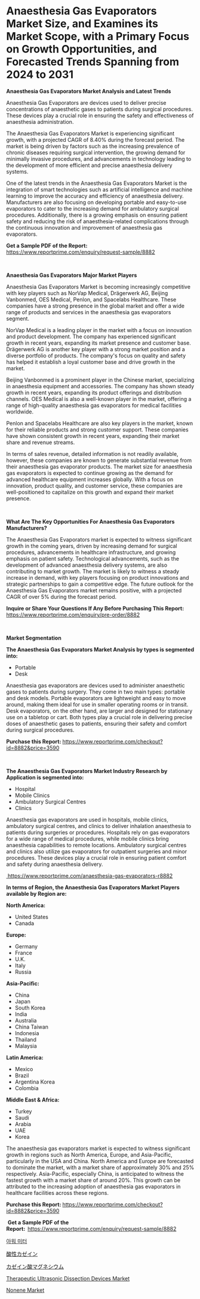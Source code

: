 <p><h1>Anaesthesia Gas Evaporators Market Size, and Examines its Market Scope, with a Primary Focus on Growth Opportunities, and Forecasted Trends Spanning from 2024 to 2031</h1></p><p><strong>Anaesthesia Gas Evaporators Market Analysis and Latest Trends</strong></p>
<p><p>Anaesthesia Gas Evaporators are devices used to deliver precise concentrations of anaesthetic gases to patients during surgical procedures. These devices play a crucial role in ensuring the safety and effectiveness of anaesthesia administration.</p><p>The Anaesthesia Gas Evaporators Market is experiencing significant growth, with a projected CAGR of 8.40% during the forecast period. The market is being driven by factors such as the increasing prevalence of chronic diseases requiring surgical intervention, the growing demand for minimally invasive procedures, and advancements in technology leading to the development of more efficient and precise anaesthesia delivery systems.</p><p>One of the latest trends in the Anaesthesia Gas Evaporators Market is the integration of smart technologies such as artificial intelligence and machine learning to improve the accuracy and efficiency of anaesthesia delivery. Manufacturers are also focusing on developing portable and easy-to-use evaporators to cater to the increasing demand for ambulatory surgical procedures. Additionally, there is a growing emphasis on ensuring patient safety and reducing the risk of anaesthesia-related complications through the continuous innovation and improvement of anaesthesia gas evaporators.</p></p>
<p><strong>Get a Sample PDF of the Report:&nbsp;</strong> <a href="https://www.reportprime.com/enquiry/request-sample/8882">https://www.reportprime.com/enquiry/request-sample/8882</a></p>
<p>&nbsp;</p>
<p><strong>Anaesthesia Gas Evaporators Major Market Players</strong></p>
<p><p>Anaesthesia Gas Evaporators Market is becoming increasingly competitive with key players such as NorVap Medical, Drägerwerk AG, Beijing Vanbonmed, OES Medical, Penlon, and Spacelabs Healthcare. These companies have a strong presence in the global market and offer a wide range of products and services in the anaesthesia gas evaporators segment.</p><p>NorVap Medical is a leading player in the market with a focus on innovation and product development. The company has experienced significant growth in recent years, expanding its market presence and customer base. Drägerwerk AG is another key player with a strong market position and a diverse portfolio of products. The company's focus on quality and safety has helped it establish a loyal customer base and drive growth in the market.</p><p>Beijing Vanbonmed is a prominent player in the Chinese market, specializing in anaesthesia equipment and accessories. The company has shown steady growth in recent years, expanding its product offerings and distribution channels. OES Medical is also a well-known player in the market, offering a range of high-quality anaesthesia gas evaporators for medical facilities worldwide.</p><p>Penlon and Spacelabs Healthcare are also key players in the market, known for their reliable products and strong customer support. These companies have shown consistent growth in recent years, expanding their market share and revenue streams.</p><p>In terms of sales revenue, detailed information is not readily available, however, these companies are known to generate substantial revenue from their anaesthesia gas evaporator products. The market size for anaesthesia gas evaporators is expected to continue growing as the demand for advanced healthcare equipment increases globally. With a focus on innovation, product quality, and customer service, these companies are well-positioned to capitalize on this growth and expand their market presence.</p></p>
<p>&nbsp;</p>
<p><strong>What Are The Key Opportunities For Anaesthesia Gas Evaporators Manufacturers?</strong></p>
<p><p>The Anaesthesia Gas Evaporators market is expected to witness significant growth in the coming years, driven by increasing demand for surgical procedures, advancements in healthcare infrastructure, and growing emphasis on patient safety. Technological advancements, such as the development of advanced anaesthesia delivery systems, are also contributing to market growth. The market is likely to witness a steady increase in demand, with key players focusing on product innovations and strategic partnerships to gain a competitive edge. The future outlook for the Anaesthesia Gas Evaporators market remains positive, with a projected CAGR of over 5% during the forecast period.</p></p>
<p><strong>Inquire or Share Your Questions If Any Before Purchasing This Report:</strong> <a href="https://www.reportprime.com/enquiry/pre-order/8882">https://www.reportprime.com/enquiry/pre-order/8882</a></p>
<p>&nbsp;</p>
<p><strong>Market Segmentation</strong></p>
<p><strong>The Anaesthesia Gas Evaporators Market Analysis by types is segmented into:</strong></p>
<p><ul><li>Portable</li><li>Desk</li></ul></p>
<p><p>Anaesthesia gas evaporators are devices used to administer anaesthetic gases to patients during surgery. They come in two main types: portable and desk models. Portable evaporators are lightweight and easy to move around, making them ideal for use in smaller operating rooms or in transit. Desk evaporators, on the other hand, are larger and designed for stationary use on a tabletop or cart. Both types play a crucial role in delivering precise doses of anaesthetic gases to patients, ensuring their safety and comfort during surgical procedures.</p></p>
<p><strong>Purchase this Report:&nbsp;</strong><a href="https://www.reportprime.com/checkout?id=8882&price=3590">https://www.reportprime.com/checkout?id=8882&price=3590</a></p>
<p>&nbsp;</p>
<p><strong>The Anaesthesia Gas Evaporators Market Industry Research by Application is segmented into:</strong></p>
<p><ul><li>Hospital</li><li>Mobile Clinics</li><li>Ambulatory Surgical Centres</li><li>Clinics</li></ul></p>
<p><p>Anaesthesia gas evaporators are used in hospitals, mobile clinics, ambulatory surgical centres, and clinics to deliver inhalation anaesthesia to patients during surgeries or procedures. Hospitals rely on gas evaporators for a wide range of medical procedures, while mobile clinics bring anaesthesia capabilities to remote locations. Ambulatory surgical centres and clinics also utilize gas evaporators for outpatient surgeries and minor procedures. These devices play a crucial role in ensuring patient comfort and safety during anaesthesia delivery.</p></p>
<p><a href="https://www.reportprime.com/anaesthesia-gas-evaporators-r8882">&nbsp;https://www.reportprime.com/anaesthesia-gas-evaporators-r8882</a></p>
<p><strong>In terms of Region, the Anaesthesia Gas Evaporators Market Players available by Region are:</strong></p>
<p>
    <p> <strong> North America: </strong>
        <ul>
            <li>United States</li>
            <li>Canada</li>
        </ul>
        </p> 
    <p> <strong> Europe: </strong>
        <ul>
            <li>Germany</li>
            <li>France</li>
            <li>U.K.</li>
            <li>Italy</li>
            <li>Russia</li>
        </ul>
        </p> 
    <p> <strong> Asia-Pacific: </strong>
        <ul>
            <li>China</li>
            <li>Japan</li>
            <li>South Korea</li>
            <li>India</li>
            <li>Australia</li>
            <li>China Taiwan</li>
            <li>Indonesia</li>
            <li>Thailand</li>
            <li>Malaysia</li>
        </ul>
        </p> 
    <p> <strong> Latin America: </strong>
        <ul>
            <li>Mexico</li>
            <li>Brazil</li>
            <li>Argentina Korea</li>
            <li>Colombia</li>
        </ul>
        </p> 
    <p> <strong> Middle East & Africa: </strong>
        <ul>
            <li>Turkey</li>
            <li>Saudi</li>
            <li>Arabia</li>
            <li>UAE</li>
            <li>Korea</li>
        </ul>
    </p>
    </p>
<p><p>The anaesthesia gas evaporators market is expected to witness significant growth in regions such as North America, Europe, and Asia-Pacific, particularly in the USA and China. North America and Europe are forecasted to dominate the market, with a market share of approximately 30% and 25% respectively. Asia-Pacific, especially China, is anticipated to witness the fastest growth with a market share of around 20%. This growth can be attributed to the increasing adoption of anaesthesia gas evaporators in healthcare facilities across these regions.</p></p>
<p><strong>Purchase this Report: </strong><a href="https://www.reportprime.com/checkout?id=8882&price=3590">https://www.reportprime.com/checkout?id=8882&price=3590</a></p>
<p>&nbsp;<strong>Get a Sample PDF of the Report:&nbsp;&nbsp;</strong><a href="https://www.reportprime.com/enquiry/request-sample/8882">https://www.reportprime.com/enquiry/request-sample/8882</a></p>
<p><strong></strong></p>
<p><p><a href="https://github.com/ZacharyScthmitt4465/Market-Research-Report-List-1/blob/main/792177521164.md">아워 미터</a></p><p><a href="https://github.com/ycmtqqhvk3273/Market-Research-Report-List-1/blob/main/690534723210.md">酸性カゼイン</a></p><p><a href="https://github.com/mathieurico66/Market-Research-Report-List-1/blob/main/789691623211.md">カゼイン酸マグネシウム</a></p><p><a href="https://github.com/irfadac/Market-Research-Report-List-2/blob/main/therapeutic-ultrasonic-dissection-devices-market.md">Therapeutic Ultrasonic Dissection Devices Market</a></p><p><a href="https://issuu.com/reportprime-2/docs/nonene-market-size-2030.pptx">Nonene Market</a></p></p>